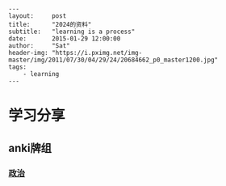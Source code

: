 # 

```
---
layout:     post
title:      "2024的资料"
subtitle:   "learning is a process"
date:       2015-01-29 12:00:00
author:     "Sat"
header-img: "https://i.pximg.net/img-master/img/2011/07/30/04/29/24/20684662_p0_master1200.jpg"
tags:
    - learning 
---
```

# 学习分享

## anki牌组

### [政治](https://ankiweb.net/shared/info/1353295067)




